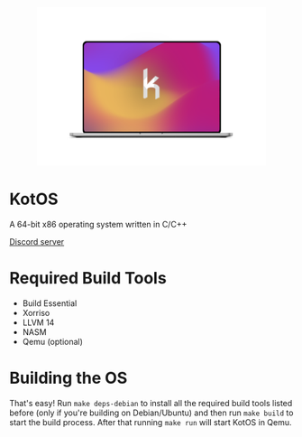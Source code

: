 <p align="center">
	<img src="/Meta/Images/Logo/laptop.png?raw=true" width="406px" height="281px" /> 
</p>

# KotOS
A 64-bit x86 operating system written in C/C++

<a href="https://discord.gg/XJzhM7uKkz">Discord server</a>

# Required Build Tools

- Build Essential
- Xorriso
- LLVM 14
- NASM
- Qemu (optional)

# Building the OS
That's easy! Run `make deps-debian` to install all the required build tools listed before (only if you're building on Debian/Ubuntu) and then run `make build` to start the build process. After that running `make run` will start KotOS in Qemu.
